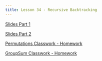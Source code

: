 ```yaml
---
title: Lesson 34 - Recursive Backtracking
---
```


[Slides Part 1](https://github.com/novillo-cs/apcsa_material/blob/main/lessons/34_recursive_backtracking_part1.pdf)

[Slides Part 2](https://github.com/novillo-cs/apcsa_material/blob/main/lessons/34_recursive_backtracking_part2.pdf)

[Permutations Classwork - Homework](https://novillo-cs.github.io/apcsa/classwork/37_cw_string_permutations/)

[GroupSum Classwork - Homework](https://novillo-cs.github.io/apcsa/classwork/38_cw_group_sum/)
